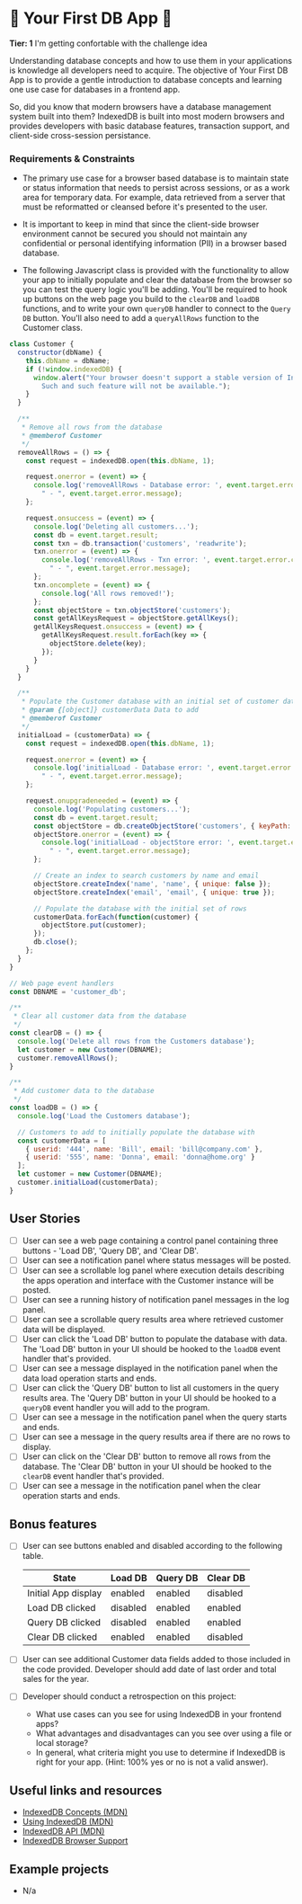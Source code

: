 <h1>🚩 Your First DB App 🚩</h1>

**Tier: 1** I'm getting confortable with the challenge idea

Understanding database concepts and how to use them in your applications is
knowledge all developers need to acquire. The objective of Your First DB App
is to provide a gentle introduction to database concepts and learning one
use case for databases in a frontend app.

So, did you know that modern browsers have a database management system
built into them? IndexedDB is built into most modern browsers and provides
developers with basic database features, transaction support, and client-side
cross-session persistance.

### Requirements & Constraints

- The primary use case for a browser based database is to maintain state or
status information that needs to persist across sessions, or as a work area
for temporary data. For example, data retrieved from a server that must be
reformatted or cleansed before it's presented to the user.

- It is important to keep in mind that since the client-side browser
environment cannot be secured you should not maintain any confidential or
personal identifying information (PII) in a browser based database.

- The following Javascript class is provided with the functionality to allow
your app to initially populate and clear the database from the browser so you
can test the query logic you'll be adding. You'll be required to hook up 
buttons on the web page you build to the `clearDB` and `loadDB` functions, and
to write your own `queryDB` handler to connect to the `Query DB` button. You'll
also need to add a `queryAllRows` function to the Customer class.
```js
class Customer {
  constructor(dbName) {
    this.dbName = dbName;
    if (!window.indexedDB) {
      window.alert("Your browser doesn't support a stable version of IndexedDB. \
        Such and such feature will not be available.");
    }
  }

  /**
   * Remove all rows from the database
   * @memberof Customer
   */
  removeAllRows = () => {
    const request = indexedDB.open(this.dbName, 1);

    request.onerror = (event) => {
      console.log('removeAllRows - Database error: ', event.target.error.code,
        " - ", event.target.error.message);
    };

    request.onsuccess = (event) => {
      console.log('Deleting all customers...');
      const db = event.target.result;
      const txn = db.transaction('customers', 'readwrite');
      txn.onerror = (event) => {
        console.log('removeAllRows - Txn error: ', event.target.error.code,
          " - ", event.target.error.message);
      };
      txn.oncomplete = (event) => {
        console.log('All rows removed!');
      };
      const objectStore = txn.objectStore('customers');
      const getAllKeysRequest = objectStore.getAllKeys();
      getAllKeysRequest.onsuccess = (event) => {
        getAllKeysRequest.result.forEach(key => {
          objectStore.delete(key);
        });
      }
    }
  }

  /**
   * Populate the Customer database with an initial set of customer data
   * @param {[object]} customerData Data to add
   * @memberof Customer
   */
  initialLoad = (customerData) => {
    const request = indexedDB.open(this.dbName, 1);

    request.onerror = (event) => {
      console.log('initialLoad - Database error: ', event.target.error.code,
        " - ", event.target.error.message);
    };

    request.onupgradeneeded = (event) => {
      console.log('Populating customers...');
      const db = event.target.result;
      const objectStore = db.createObjectStore('customers', { keyPath: 'userid' });
      objectStore.onerror = (event) => {
        console.log('initialLoad - objectStore error: ', event.target.error.code,
          " - ", event.target.error.message);
      };

      // Create an index to search customers by name and email
      objectStore.createIndex('name', 'name', { unique: false });
      objectStore.createIndex('email', 'email', { unique: true });

      // Populate the database with the initial set of rows
      customerData.forEach(function(customer) {
        objectStore.put(customer);
      });
      db.close();
    };
  }
}

// Web page event handlers
const DBNAME = 'customer_db';

/**
 * Clear all customer data from the database
 */
const clearDB = () => {
  console.log('Delete all rows from the Customers database');
  let customer = new Customer(DBNAME);
  customer.removeAllRows();
}

/**
 * Add customer data to the database
 */
const loadDB = () => {
  console.log('Load the Customers database');

  // Customers to add to initially populate the database with
  const customerData = [
    { userid: '444', name: 'Bill', email: 'bill@company.com' },
    { userid: '555', name: 'Donna', email: 'donna@home.org' }
  ];
  let customer = new Customer(DBNAME);
  customer.initialLoad(customerData);
}
```


## User Stories

-   [ ] User can see a web page containing a control panel containing three
buttons - 'Load DB', 'Query DB', and 'Clear DB'.
-   [ ] User can see a notification panel where status messages will be posted.
-   [ ] User can see a scrollable log panel where execution details describing 
the apps operation and interface with the Customer instance will be posted. 
-   [ ] User can see a running history of notification panel messages in the log
panel.
-   [ ] User can see a scrollable query results area where retrieved customer
data will be displayed.
-   [ ] User can click the 'Load DB' button to populate the database with data.
The 'Load DB' button in your UI should be hooked to the `loadDB` event handler
that's provided. 
-   [ ] User can see a message displayed in the notification panel when the 
data load operation starts and ends.
-   [ ] User can click the 'Query DB' button to list all customers in the query 
results area. The 'Query DB' button in your UI should be hooked to a `queryDB`
event handler you will add to the program.
-   [ ] User can see a message in the notification panel when the query starts
and ends.
-   [ ] User can see a message in the query results area if there are no rows
to display.
-   [ ] User can click on the 'Clear DB' button to remove all rows from the 
database. The 'Clear DB' button in your UI should be hooked to the `clearDB` 
event handler that's provided.
-   [ ] User can see a message in the notification panel when the clear
operation starts and ends.

## Bonus features

-   [ ] User can see buttons enabled and disabled according to the following
table.

    | State               | Load DB  | Query DB | Clear DB |
    |---------------------|----------|----------|----------|
    | Initial App display | enabled  | enabled  | disabled |
    | Load DB clicked     | disabled | enabled  | enabled  |
    | Query DB clicked    | disabled | enabled  | enabled  |
    | Clear DB clicked    | enabled  | enabled  | disabled |
    
-   [ ] User can see additional Customer data fields added to those included
in the code provided. Developer should add date of last order and total sales
for the year.
-   [ ] Developer should conduct a retrospection on this project:
    - What use cases can you see for using IndexedDB in your frontend apps?
    - What advantages and disadvantages can you see over using a file or 
    local storage?
    - In general, what criteria might you use to determine if IndexedDB is right
    for your app. (Hint: 100% yes or no is not a valid answer).


## Useful links and resources

- [IndexedDB Concepts (MDN)](http://tinyw.in/7TIr)
- [Using IndexedDB (MDN)](http://tinyw.in/w6k0)
- [IndexedDB API (MDN)](http://tinyw.in/GqnF)
- [IndexedDB Browser Support](https://caniuse.com/#feat=indexeddb)

## Example projects

- N/a